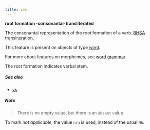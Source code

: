 ```yaml
---
title: vbs
---
```


**root formation -consonantal-transliterated**

The consonantal representation of the root formation of a verb.
[BHSA transliteration]({{site.shebanqw}}/BHSA-Transcription).

This feature is present on objects of type [*word*](otype).

For more about features on morphemes, see [word grammar](../../../wordgrammar)

The root formation indicates verbal stem.

##### See also

* [vs](vs)

##### Note
> There is no empty value, but there is an `absent` value.

To mark *not applicable*, the value `n/a` is used, instead of the usual `NA`.

